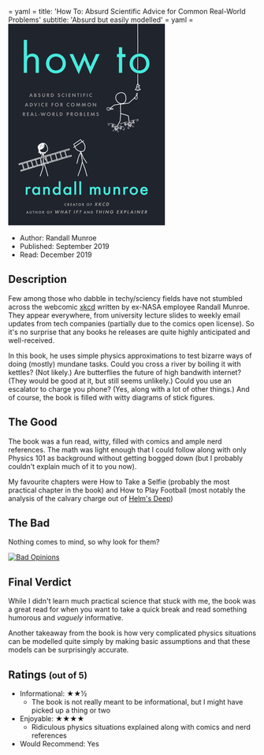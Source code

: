 = yaml =
title: 'How To: Absurd Scientific Advice for Common Real-World Problems'
subtitle: 'Absurd but easily modelled'
= yaml =
![Cover](media/howto.jpg)
* Author: Randall Munroe
* Published: September 2019
* Read: December 2019


## Description
Few among those who dabble in techy/sciency fields have not stumbled across the
webcomic [xkcd](https://www.xkcd.com/) written by ex-NASA employee
Randall Munroe. They appear everywhere, from university lecture slides
to weekly email updates from tech companies (partially due to the comics open
license). So it's no surprise that any books he releases are quite highly
anticipated and well-received.

In this book, he uses simple physics approximations to test bizarre ways of
doing (mostly) mundane tasks. Could you cross a river by boiling it with kettles? (Not likely.)
Are butterflies the future of high bandwith internet? (They would be good at it,
but still seems unlikely.) Could you use an escalator to charge you phone?
(Yes, along with a lot of other things.) And of course, the book is
 filled with witty diagrams of stick figures.

## The Good
The book was a fun read, witty, filled with comics and ample nerd references.
The math was light enough that I could follow along with only Physics 101 as
background without getting bogged down (but I probably couldn't explain much
of it to you now). 

My favourite chapters were How to Take a Selfie (probably the most practical
chapter in the book) and How to Play Football (most notably the analysis of the
calvary charge out of [Helm's Deep](https://www.youtube.com/watch?v=mE328QhF-VA)) 

## The Bad
Nothing comes to mind, so why look for them?

[![Bad Opinions](https://media.xkcd.com/comics/bad_opinions.png)](https://xkcd.com/2051)

## Final Verdict
While I didn't learn much practical science that stuck with me, the book was a
great read for when you want to take a quick break and read something humorous and
_vaguely_ informative.

Another takeaway from the book is how very complicated physics situations
can be modelled quite simply by making basic assumptions and that these models
can be surprisingly accurate.

## Ratings <small>(out of 5)</small>
* Informational: ★★½
  * The book is not really meant to be informational, but I might have picked
    up a thing or two
* Enjoyable: ★★★★
  * Ridiculous physics situations explained along with 
    comics and nerd references
* Would Recommend: Yes


[xkcdComic]: https://media.xkcd.com/comics/bad_opinions.png